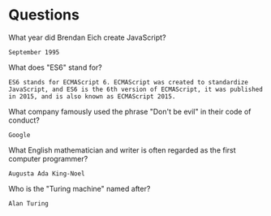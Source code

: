 # Questions

What year did Brendan Eich create JavaScript?

```
September 1995

```

What does "ES6" stand for?

```
ES6 stands for ECMAScript 6. ECMAScript was created to standardize JavaScript, and ES6 is the 6th version of ECMAScript, it was published in 2015, and is also known as ECMAScript 2015.

```

What company famously used the phrase "Don't be evil" in their code of conduct?

```
Google

```

What English mathematician and writer is often regarded as the first computer programmer?

```
Augusta Ada King-Noel

```

Who is the "Turing machine" named after?

```
Alan Turing

```
